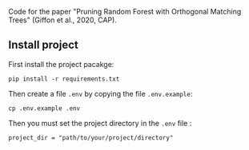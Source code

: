 Code for the paper "Pruning Random Forest with Orthogonal Matching Trees" (Giffon et al., 2020, CAP).

Install project
--------------

First install the project pacakge:

	pip install -r requirements.txt

Then create a file `.env` by copying the file `.env.example`:
	
	cp .env.example .env
	
Then you must set the project directory in the `.env` file :
 
	project_dir = "path/to/your/project/directory"	
